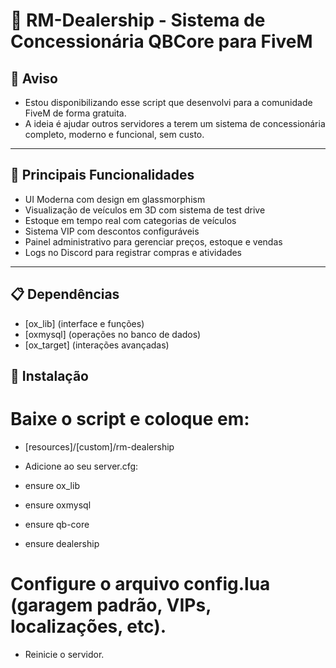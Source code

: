 # 🚗 RM-Dealership - Sistema de Concessionária QBCore para FiveM

## 📢 Aviso
- Estou disponibilizando esse script que desenvolvi para a comunidade FiveM de forma gratuita.
- A ideia é ajudar outros servidores a terem um sistema de concessionária completo, moderno e funcional, sem custo.

---

## 🌟 Principais Funcionalidades
- UI Moderna com design em glassmorphism
- Visualização de veículos em 3D com sistema de test drive
- Estoque em tempo real com categorias de veículos
- Sistema VIP com descontos configuráveis
- Painel administrativo para gerenciar preços, estoque e vendas
- Logs no Discord para registrar compras e atividades

---

## 📋 Dependências
- [ox_lib] (interface e funções)
- [oxmysql] (operações no banco de dados)
- [ox_target] (interações avançadas) 


## 🚀 Instalação
# Baixe o script e coloque em:

- [resources]/[custom]/rm-dealership
- Adicione ao seu server.cfg:

- ensure ox_lib
- ensure oxmysql
- ensure qb-core
- ensure dealership


# Configure o arquivo config.lua (garagem padrão, VIPs, localizações, etc).
- Reinicie o servidor.